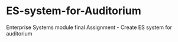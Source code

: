 # ES-system-for-Auditorium
Enterprise Systems module final Assignment - Create ES system for auditorium 
